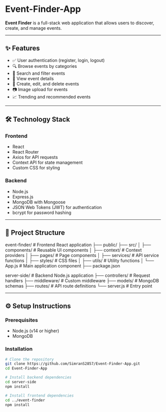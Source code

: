 # Event-Finder-App

**Event Finder** is a full-stack web application that allows users to discover, create, and manage events.

---

## ✨ Features

- ✅ User authentication (register, login, logout)
- 🔍 Browse events by categories
- 🔎 Search and filter events
- 📄 View event details
- 📝 Create, edit, and delete events
- 📷 Image upload for events
- 📈 Trending and recommended events

---

## 🛠️ Technology Stack

### Frontend
- React
- React Router
- Axios for API requests
- Context API for state management
- Custom CSS for styling

### Backend
- Node.js
- Express.js
- MongoDB with Mongoose
- JSON Web Tokens (JWT) for authentication
- bcrypt for password hashing

---

## 📁 Project Structure

event-finder/ # Frontend React application
├── public/
├── src/
│ ├── components/ # Reusable UI components
│ ├── context/ # Context providers
│ ├── pages/ # Page components
│ ├── services/ # API service functions
│ ├── styles/ # CSS files
│ ├── utils/ # Utility functions
│ └── App.js # Main application component
├── package.json

server-side/ # Backend Node.js application
├── controllers/ # Request handlers
├── middleware/ # Custom middleware
├── models/ # MongoDB schemas
├── routes/ # API route definitions
└── server.js # Entry point


---

## ⚙️ Setup Instructions

### Prerequisites
- Node.js (v14 or higher)
- MongoDB

### Installation

```bash
# Clone the repository
git clone https://github.com/SimranS2857/Event-Finder-App.git
cd Event-Finder-App

# Install backend dependencies
cd server-side
npm install

# Install frontend dependencies
cd ../event-finder
npm install


